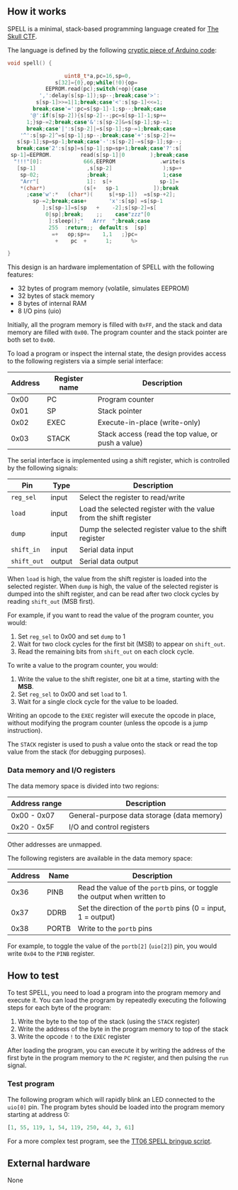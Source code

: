 ## How it works

SPELL is a minimal, stack-based programming language created for [The Skull CTF](https://skullctf.com).

The language is defined by the following [cryptic piece of Arduino code](https://skullctf.com/spell):

```c
void spell() {

                  uint8_t*a,pc=16,sp=0,
               s[32]={0},op;while(!0){op=
            EEPROM.read(pc);switch(+op){case
          ',':delay(s[sp-1]);sp--;break;case'>':
         s[sp-1]>>=1|1;break;case'<':s[sp-1]<<=1;
        break;case'=':pc=s[sp-1]-1;sp--;break;case
       '@':if(s[sp-2]){s[sp-2]--;pc=s[sp-1]-1;sp+=
      1;}sp-=2;break;case'&':s[sp-2]&=s[sp-1];sp-=1;
      break;case'|':s[sp-2]|=s[sp-1];sp-=1;break;case
    '^':s[sp-2]^=s[sp-1];sp--;break;case'+':s[sp-2]+=
   s[sp-1];sp=sp-1;break;case'-':s[sp-2]-=s[sp-1];sp--;
   break;case'2':s[sp]=s[sp-1];sp=sp+1;break;case'?':s[
 sp-1]=EEPROM.         read(s[sp-1]|0        );break;case
  "!!!"[0]:             666,EEPROM              .write(s
   [sp-1]                ,s[sp-2]                );sp=+
    sp-02;               ;break;                 1;case
    "Arr"[               1]:  s[+               sp-1]=
    *(char*)            (s[+   sp-1           ]);break
      ;case'w':*   (char*)(     s[+sp-1])  =s[sp-+2];
        sp-=2;break;case+       'x':s[sp] =s[sp-1
           ];s[sp-1]=s[sp   +    -2];s[sp-2]=s[
            0|sp];break;    ;;    case"zzz"[0
             ]:sleep();"   Arrr  ";break;case
             255  :return;;  default:s  [sp]
              =+   op;sp+=    1,1   ;}pc=
               +    pc  +      1;      %>

}
```

This design is an hardware implementation of SPELL with the following features:

- 32 bytes of program memory (volatile, simulates EEPROM)
- 32 bytes of stack memory
- 8 bytes of internal RAM
- 8 I/O pins (uio)

Initially, all the program memory is filled with `0xFF`, and the stack and data memory are filled with `0x00`. The program counter and the stack pointer are both set to `0x00`.

To load a program or inspect the internal state, the design provides access to the following registers via a simple serial interface:

| Address | Register name | Description                                        |
|---------|---------------|----------------------------------------------------|
| 0x00    | PC            | Program counter                                    |
| 0x01    | SP            | Stack pointer                                      |
| 0x02    | EXEC          | Execute-in-place (write-only)                      |
| 0x03    | STACK         | Stack access (read the top value, or push a value) |

The serial interface is implemented using a shift register, which is controlled by the following signals:

| Pin         | Type   | Description                                                       |
|-------------|--------|-------------------------------------------------------------------|
| `reg_sel`   | input  | Select the register to read/write                                 |
| `load`      | input  | Load the selected register with the value from the shift register |
| `dump`      | input  | Dump the selected register value to the shift register            |
| `shift_in`  | input  | Serial data input                                                 |
| `shift_out` | output | Serial data output                                                |

When `load` is high, the value from the shift register is loaded into the selected register. When `dump` is high, the value of the selected register is dumped into the shift register, and can be read after two clock cycles by reading `shift_out` (MSB first).

For example, if you want to read the value of the program counter, you would:

1. Set `reg_sel` to 0x00 and set `dump` to 1
3. Wait for two clock cycles for the first bit (MSB) to appear on `shift_out`.
4. Read the remaining bits from `shift_out` on each clock cycle.

To write a value to the program counter, you would:

1. Write the value to the shift register, one bit at a time, starting with the **MSB**.
2. Set `reg_sel` to 0x00 and set `load` to 1.
3. Wait for a single clock cycle for the value to be loaded.

Writing an opcode to the `EXEC` register will execute the opcode in place, without modifying the program counter (unless the opcode is a jump instruction).

The `STACK` register is used to push a value onto the stack or read the top value from the stack (for debugging purposes).

### Data memory and I/O registers

The data memory space is divided into two regions:

| Address range | Description                                |
|---------------|--------------------------------------------|
| 0x00 - 0x07   | General-purpose data storage (data memory) |
| 0x20 - 0x5F   | I/O and control registers                  |

Other addresses are unmapped.

The following registers are available in the data memory space:

| Address | Name  | Description                                                              |
|---------|-------|--------------------------------------------------------------------------|
| 0x36    | PINB  | Read the value of the `portb` pins, or toggle the output when written to |
| 0x37    | DDRB  | Set the direction of the `portb` pins (0 = input, 1 = output)            |
| 0x38    | PORTB | Write to the `portb` pins                                                |

For example, to toggle the value of the `portb[2]` (`uio[2]`) pin, you would write `0x04` to the `PINB` register.

## How to test

To test SPELL, you need to load a program into the program memory and execute it. You can load the program by repeatedly executing the following steps for each byte of the program:

1. Write the byte to the top of the stack (using the `STACK` register)
2. Write the address of the byte in the program memory to top of the stack
3. Write the opcode `!` to the `EXEC` register

After loading the program, you can execute it by writing the address of the first byte in the program memory to the `PC` register, and then pulsing the `run` signal.

### Test program

The following program which will rapidly blink an LED connected to the `uio[0]` pin. The program bytes should be loaded into the program memory starting at address 0:

```python
[1, 55, 119, 1, 54, 119, 250, 44, 3, 61]
```

For a more complex test program, see the [TT06 SPELL bringup script](https://github.com/urish/tt06-spell/blob/main/bringup/spell-spell.py).

## External hardware

None
